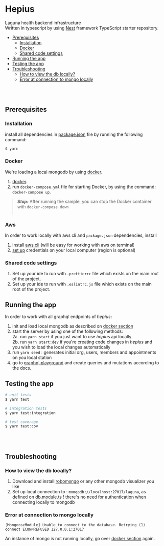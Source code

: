 # Hepius
Laguna health backend infrastructure
<br/>Written in typescript by using [Nest](https://github.com/nestjs/nest) framework TypeScript starter repository.

- [Prerequisites](#prerequisites)
   - [Installation](#installation)
   - [Docker](#docker)
   - [Shared code settings](#shared-code-settings)
- [Running the app](#running-the-app)
- [Testing the app](#testing-the-app)
- [Troubleshooting](#troubleshooting)
   - [How to view the db locally?](#how-to-view-the-db-locally-)
   - [Error at connection to mongo locally](#error-at-connection-to-mongo-locally)

<br/><br/>

## Prerequisites
### Installation
install all dependencies in [package.json](./package.json) file by running the following command:
```bash
$ yarn
```
### Docker
We're loading a local mongodb by using [docker](https://docs.docker.com/get-docker/).
1. [docker](https://docs.docker.com/get-docker/).
2. run `docker-compose.yml` file for starting Docker, by using the command: `docker-compose up`.
> **_Stop:_**  After running the sample, you can stop the Docker container with `docker-compose down`
<br/><br/>
### Aws
In order to work locally with aws cli and `package.json` dependencies, install
1. install [aws cli](https://docs.aws.amazon.com/cli/latest/userguide/install-cliv2-mac.html) (will be easy for working with aws on terminal)
2. [set up](https://docs.aws.amazon.com/sdk-for-java/v1/developer-guide/setup-credentials.html) credentials on your local computer (region is optional)

### Shared code settings
1. Set up your ide to run with `.prettierrc` file which exists on the main root of the project.
2. Set up your ide to run with `.eslintrc.js` file which exists on the main root of the project.

## Running the app
In order to work with all graphql endpoints of *hepius*:
1. init and load local mongodb as described on [docker section](#docker)
2. start the server by using one of the following methods:
   <br/>2a. run `yarn start` if you just want to use *hepius* api locally
   <br/>2b. run `yarn start:dev` if you're creating code changes in *hepius* and you wish to load the local changes automatically
3. run `yarn seed` : generates initial org, users, members and appointments on you local station
4. go to [graphql playground](http://localhost:3000/graphql) and create queries and mutations according to the docs.

## Testing the app

```bash
# unit tests
$ yarn test

# integration tests
$ yarn test:integration

# test coverage
$ yarn test:cov
```

<br/><br/>

## Troubleshooting
### How to view the db locally?
1. Download and install [robomongo](https://robomongo.org/download) or any other mongodb visualizer you like
2. Set up local connection to : `mongodb://localhost:27017/laguna`, as defined on [db.module.ts](./src/db/db.module.ts)
   ! there's no need for authentication when connecting locally to mongodb

### Error at connection to mongo locally
```text
[MongooseModule] Unable to connect to the database. Retrying (1)
connect ECONNREFUSED 127.0.0.1:27017
```
An instance of mongo is not running locally, go over [docker section](#docker) again. 